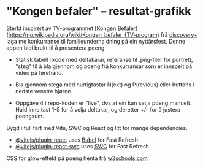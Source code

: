 # "Kongen befaler" – resultat-grafikk

Sterkt inspirert av TV-programmet [Kongen Befaler](https://no.wikipedia.org/wiki/Kongen_befaler_(TV-program) frå [discovery+](https://www.discoveryplus.com/no/show/kongen-befaler) laga me konkurranse til familieunderhaldning på ein nyttårsfest. Denne appen blei brukt til å presentera poeng.


* Statisk tabell i kode med deltakarar, referanse til .png-filer for portrett, "steg" til å bla gjennom og poeng frå konkurransar som er innspelt på video på førehand.
 
* Bla gjennom stega med hurtigtastar N(ext) og P(revious) eller buttons i nedste venstre hjørne.

* Oppgåve 4 i repo-koden er "live", dvs at ein kan setja poeng manuelt. Hald inne tast 1–5 for å velja deltakar, og deretter +/- for å justera poengsum.


Bygd i full fart med Vite, SWC og React og litt for mange dependencies.
- [@vitejs/plugin-react](https://github.com/vitejs/vite-plugin-react/blob/main/packages/plugin-react/README.md) uses [Babel](https://babeljs.io/) for Fast Refresh
- [@vitejs/plugin-react-swc](https://github.com/vitejs/vite-plugin-react-swc) uses [SWC](https://swc.rs/) for Fast Refresh

CSS for glow-effekt på poeng henta frå [w3schools.com](https://www.w3schools.com/howto/howto_css_glowing_text.asp)

